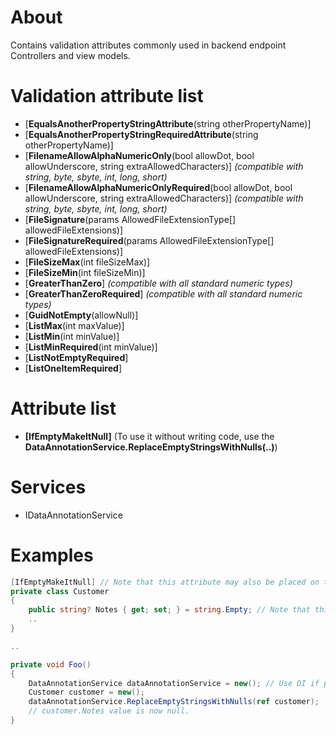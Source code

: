 # About

Contains validation attributes commonly used in backend endpoint Controllers and view models.

# Validation attribute list

- [**EqualsAnotherPropertyStringAttribute**(string otherPropertyName)]
- [**EqualsAnotherPropertyStringRequiredAttribute**(string otherPropertyName)]
- [**FilenameAllowAlphaNumericOnly**(bool allowDot, bool allowUnderscore, string extraAllowedCharacters)] *(compatible with string, byte, sbyte, int, long, short)*
- [**FilenameAllowAlphaNumericOnlyRequired**(bool allowDot, bool allowUnderscore, string extraAllowedCharacters)] *(compatible with string, byte, sbyte, int, long, short)*
- [**FileSignature**(params AllowedFileExtensionType[] allowedFileExtensions)]
- [**FileSignatureRequired**(params AllowedFileExtensionType[] allowedFileExtensions)]
- [**FileSizeMax**(int fileSizeMax)]
- [**FileSizeMin**(int fileSizeMin)]
- [**GreaterThanZero**] *(compatible with all standard numeric types)*
- [**GreaterThanZeroRequired**] *(compatible with all standard numeric types)*
- [**GuidNotEmpty**(allowNull)]
- [**ListMax**(int maxValue)]
- [**ListMin**(int minValue)]
- [**ListMinRequired**(int minValue)]
- [**ListNotEmptyRequired**]
- [**ListOneItemRequired**]

# Attribute list

- **[IfEmptyMakeItNull]** (To use it without writing code, use the **DataAnnotationService.ReplaceEmptyStringsWithNulls(..)**)

# Services

- IDataAnnotationService



# Examples

```c#
[IfEmptyMakeItNull] // Note that this attribute may also be placed on the property or properties themselves.
private class Customer
{
	public string? Notes { get; set; } = string.Empty; // Note that this MUST be a nullable type.
	..
}

..

private void Foo()
{
	DataAnnotationService dataAnnotationService = new(); // Use DI if possible.
	Customer customer = new();
	dataAnnotationService.ReplaceEmptyStringsWithNulls(ref customer);
	// customer.Notes value is now null.
}
```

